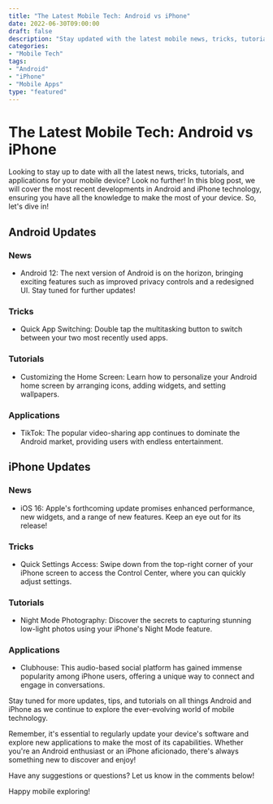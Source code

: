 ```yaml
---
title: "The Latest Mobile Tech: Android vs iPhone"
date: 2022-06-30T09:00:00
draft: false
description: "Stay updated with the latest mobile news, tricks, tutorials, and applications for Android and iPhone users."
categories:
- "Mobile Tech"
tags:
- "Android"
- "iPhone"
- "Mobile Apps"
type: "featured"
---
```


# The Latest Mobile Tech: Android vs iPhone

Looking to stay up to date with all the latest news, tricks, tutorials, and applications for your mobile device? Look no further! In this blog post, we will cover the most recent developments in Android and iPhone technology, ensuring you have all the knowledge to make the most of your device. So, let's dive in!

## Android Updates

### News

- Android 12: The next version of Android is on the horizon, bringing exciting features such as improved privacy controls and a redesigned UI. Stay tuned for further updates!

### Tricks

- Quick App Switching: Double tap the multitasking button to switch between your two most recently used apps.

### Tutorials

- Customizing the Home Screen: Learn how to personalize your Android home screen by arranging icons, adding widgets, and setting wallpapers.

### Applications

- TikTok: The popular video-sharing app continues to dominate the Android market, providing users with endless entertainment.

## iPhone Updates

### News

- iOS 16: Apple's forthcoming update promises enhanced performance, new widgets, and a range of new features. Keep an eye out for its release!

### Tricks

- Quick Settings Access: Swipe down from the top-right corner of your iPhone screen to access the Control Center, where you can quickly adjust settings.

### Tutorials

- Night Mode Photography: Discover the secrets to capturing stunning low-light photos using your iPhone's Night Mode feature.

### Applications

- Clubhouse: This audio-based social platform has gained immense popularity among iPhone users, offering a unique way to connect and engage in conversations.

Stay tuned for more updates, tips, and tutorials on all things Android and iPhone as we continue to explore the ever-evolving world of mobile technology.

Remember, it's essential to regularly update your device's software and explore new applications to make the most of its capabilities. Whether you're an Android enthusiast or an iPhone aficionado, there's always something new to discover and enjoy!

Have any suggestions or questions? Let us know in the comments below!

Happy mobile exploring!
